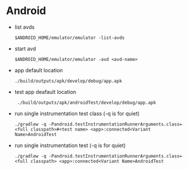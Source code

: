 # Android

- list avds

  `$ANDROID_HOME/emulator/emulator -list-avds`

- start avd

  `$ANDROID_HOME/emulator/emulator -avd <avd-name>`

- app default location

  `./build/outputs/apk/develop/debug/app.apk`
  
- test app deafault location

  ` ./build/outputs/apk/androidTest/develop/debug/app.apk`

- run single instrumentation test class (-q is for quiet)

  `./gradlew -q -Pandroid.testInstrumentationRunnerArguments.class=<full classpath>#<test name> <app>:connected<Variant Name>AndroidTest`

- run single instrumentation test (-q is for quiet)

  `./gradlew -q -Pandroid.testInstrumentationRunnerArguments.class=<full classpath> <app>:connected<Variant Name>AndroidTest`

